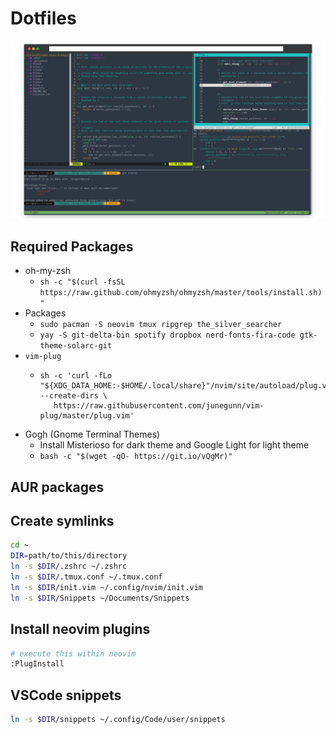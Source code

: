 # Dotfiles

<p align="center">
<img src="preview.png">
</p>

## Required Packages

- oh-my-zsh
  - `sh -c "$(curl -fsSL https://raw.github.com/ohmyzsh/ohmyzsh/master/tools/install.sh)"`
- Packages
  - `sudo pacman -S neovim tmux ripgrep the_silver_searcher`
  - `yay -S git-delta-bin spotify dropbox nerd-fonts-fira-code gtk-theme-solarc-git`
- `vim-plug`
  - ```
    sh -c 'curl -fLo "${XDG_DATA_HOME:-$HOME/.local/share}"/nvim/site/autoload/plug.vim --create-dirs \
       https://raw.githubusercontent.com/junegunn/vim-plug/master/plug.vim'
    ```
- Gogh (Gnome Terminal Themes)
  - Install Misterioso for dark theme and Google Light for light theme
  - `bash -c "$(wget -qO- https://git.io/vQgMr)"`

## AUR packages

## Create symlinks

```bash
cd ~
DIR=path/to/this/directory
ln -s $DIR/.zshrc ~/.zshrc
ln -s $DIR/.tmux.conf ~/.tmux.conf
ln -s $DIR/init.vim ~/.config/nvim/init.vim
ln -s $DIR/Snippets ~/Documents/Snippets
```

## Install neovim plugins

```bash
# execute this within neovim
:PlugInstall
```

## VSCode snippets
```bash
ln -s $DIR/snippets ~/.config/Code/user/snippets
```
